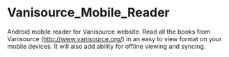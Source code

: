 Vanisource_Mobile_Reader
========================

Android mobile reader for Vanisource website. Read all the books from Vanisource (http://www.vanisource.org/) in an easy to view format on your mobile devices. It will also add ability for offline viewing and syncing.